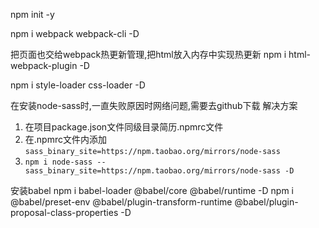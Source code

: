 

npm init -y

npm i webpack webpack-cli -D

把页面也交给webpack热更新管理,把html放入内存中实现热更新
npm i html-webpack-plugin -D

npm i style-loader css-loader -D

在安装node-sass时,一直失败原因时网络问题,需要去github下载
解决方案
1. 在项目package.json文件同级目录简历.npmrc文件
2. 在.npmrc文件内添加 `sass_binary_site=https://npm.taobao.org/mirrors/node-sass`
3. `npm i node-sass --sass_binary_site=https://npm.taobao.org/mirrors/node-sass -D`

安装babel
npm i babel-loader @babel/core @babel/runtime -D
npm i @babel/preset-env @babel/plugin-transform-runtime @babel/plugin-proposal-class-properties -D
